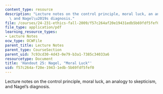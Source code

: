 ```yaml
---
content_type: resource
description: "Lecture notes on the control principle, moral luck, an analogy to skepticism,\
  \ and Nagel\u2019s diagnosis."
file: /courses/24-231-ethics-fall-2009/f57c264af20e19431edb5b69fdf5fef0_MIT24_231F09_lec26.pdf
file_type: application/pdf
learning_resource_types:
- Lecture Notes
ocw_type: OCWFile
parent_title: Lecture Notes
parent_type: CourseSection
parent_uid: 7c93cd30-4d43-0e79-b3a1-7385c34033a6
resourcetype: Document
title: 'Handout 25: Nagel, "Moral Luck"'
uid: f57c264a-f20e-1943-1edb-5b69fdf5fef0
---
```

Lecture notes on the control principle, moral luck, an analogy to skepticism, and Nagel’s diagnosis.

